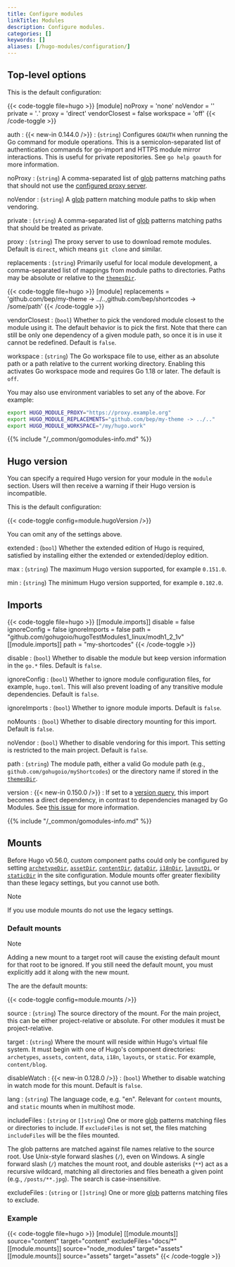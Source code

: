 ```yaml
---
title: Configure modules
linkTitle: Modules
description: Configure modules.
categories: []
keywords: []
aliases: [/hugo-modules/configuration/]
---
```


## Top-level options

This is the default configuration:

<!-- markdownlint-disable MD049 -->
{{< code-toggle file=hugo >}}
[module]
noProxy = 'none'
noVendor = ''
private = '*.*'
proxy = 'direct'
vendorClosest = false
workspace = 'off'
{{< /code-toggle >}}
<!-- markdownlint-enable MD049 -->

auth
: {{< new-in 0.144.0 />}}
: (`string`) Configures `GOAUTH` when running the Go command for module operations. This is a semicolon-separated list of authentication commands for go-import and HTTPS module mirror interactions. This is useful for private repositories. See `go help goauth` for more information.

noProxy
: (`string`) A comma-separated list of [glob](g) patterns matching paths that should not use the [configured proxy server](#proxy).

noVendor
: (`string`) A [glob](g) pattern matching module paths to skip when vendoring.

private
: (`string`) A comma-separated list of [glob](g) patterns matching paths that should be treated as private.

proxy
: (`string`) The proxy server to use to download remote modules. Default is `direct`, which means `git clone` and similar.

replacements
: (`string`) Primarily useful for local module development, a comma-separated list of mappings from module paths to directories. Paths may be absolute or relative to the [`themesDir`].

  {{< code-toggle file=hugo >}}
  [module]
  replacements = 'github.com/bep/my-theme -> ../..,github.com/bep/shortcodes -> /some/path'
  {{< /code-toggle >}}

vendorClosest
: (`bool`) Whether to pick the vendored module closest to the module using it. The default behavior is to pick the first. Note that there can still be only one dependency of a given module path, so once it is in use it cannot be redefined. Default is `false`.

workspace
: (`string`) The Go workspace file to use, either as an absolute path or a path relative to the current working directory. Enabling this activates Go workspace mode and requires Go 1.18 or later. The default is `off`.

You may also use environment variables to set any of the above. For example:

```sh
export HUGO_MODULE_PROXY="https://proxy.example.org"
export HUGO_MODULE_REPLACEMENTS="github.com/bep/my-theme -> ../.."
export HUGO_MODULE_WORKSPACE="/my/hugo.work"
```

{{% include "/_common/gomodules-info.md" %}}

## Hugo version

You can specify a required Hugo version for your module in the `module` section. Users will then receive a warning if their Hugo version is incompatible.

This is the default configuration:

{{< code-toggle config=module.hugoVersion />}}

You can omit any of the settings above.

extended
: (`bool`) Whether the extended edition of Hugo is required, satisfied by installing either the extended or extended/deploy edition.

max
: (`string`) The maximum Hugo version supported, for example `0.151.0`.

min
: (`string`) The minimum Hugo version supported, for example `0.102.0`.

## Imports

{{< code-toggle file=hugo >}}
[[module.imports]]
disable = false
ignoreConfig = false
ignoreImports = false
path = "github.com/gohugoio/hugoTestModules1_linux/modh1_2_1v"
[[module.imports]]
path = "my-shortcodes"
{{< /code-toggle >}}

disable
: (`bool`) Whether to disable the module but keep version information in the `go.*` files. Default is `false`.

ignoreConfig
: (`bool`) Whether to ignore module configuration files, for example, `hugo.toml`. This will also prevent loading of any transitive module dependencies. Default is `false`.

ignoreImports
: (`bool`) Whether to ignore module imports. Default is `false`.

noMounts
: (`bool`) Whether to disable directory mounting for this import. Default is `false`.

noVendor
: (`bool`) Whether to disable vendoring for this import. This setting is restricted to the main project. Default is `false`.

path
: (`string`) The module path, either a valid Go module path (e.g., `github.com/gohugoio/myShortcodes`) or the directory name if stored in the [`themesDir`].

version
: {{< new-in 0.150.0 />}}
: If set to a [version query](https://go.dev/ref/mod#version-queries), this import becomes a direct dependency, in contrast to dependencies managed by Go Modules. See [this issue](https://github.com/gohugoio/hugo/pull/13966) for more information.

{{% include "/_common/gomodules-info.md" %}}

## Mounts

Before Hugo v0.56.0, custom component paths could only be configured by setting [`archetypeDir`], [`assetDir`], [`contentDir`], [`dataDir`], [`i18nDir`], [`layoutDi`], or [`staticDir`] in the site configuration. Module mounts offer greater flexibility than these legacy settings, but
you cannot use both.

[`archetypeDir`]: /configuration/all/
[`assetDir`]: /configuration/all/
[`contentDir`]: /configuration/all/
[`dataDir`]: /configuration/all/
[`i18nDir`]: /configuration/all/
[`layoutDi`]: /configuration/all/
[`staticDir`]: /configuration/all/

> [!note]
> If you use module mounts do not use the legacy settings.

### Default mounts

> [!note]
> Adding a new mount to a target root will cause the existing default mount for that root to be ignored. If you still need the default mount, you must explicitly add it along with the new mount.

The are the default mounts:

{{< code-toggle config=module.mounts />}}

source
: (`string`) The source directory of the mount. For the main project, this can be either project-relative or absolute. For other modules it must be project-relative.

target
: (`string`) Where the mount will reside within Hugo's virtual file system. It must begin with one of Hugo's component directories: `archetypes`, `assets`, `content`, `data`, `i18n`, `layouts`, or `static`. For example, `content/blog`.

disableWatch
: {{< new-in 0.128.0 />}}
: (`bool`) Whether to disable watching in watch mode for this mount. Default is `false`.

lang
: (`string`) The language code, e.g. "en". Relevant for `content` mounts, and `static` mounts when in multihost mode.

includeFiles
: (`string` or `[]string`) One or more [glob](g) patterns matching files or directories to include. If `excludeFiles` is not set, the files matching `includeFiles` will be the files mounted.

  The glob patterns are matched against file names relative to the source root. Use Unix-style forward slashes (`/`), even on Windows. A single forward slash (`/`) matches the mount root, and double asterisks (`**`) act as a recursive wildcard, matching all directories and files beneath a given point (e.g., `/posts/**.jpg`). The search is case-insensitive.

excludeFiles
: (`string` or `[]string`) One or more [glob](g) patterns matching files to exclude.

### Example

{{< code-toggle file=hugo >}}
[module]
[[module.mounts]]
    source="content"
    target="content"
    excludeFiles="docs/*"
[[module.mounts]]
    source="node_modules"
    target="assets"
[[module.mounts]]
    source="assets"
    target="assets"
{{< /code-toggle >}}

[`themesDir`]: /configuration/all/#themesdir

